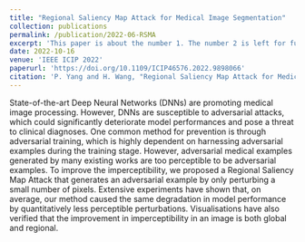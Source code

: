 ```yaml
---
title: "Regional Saliency Map Attack for Medical Image Segmentation"
collection: publications
permalink: /publication/2022-06-RSMA
excerpt: 'This paper is about the number 1. The number 2 is left for future work.'
date: 2022-10-16
venue: 'IEEE ICIP 2022'
paperurl: 'https://doi.org/10.1109/ICIP46576.2022.9898066'
citation: 'P. Yang and H. Wang, "Regional Saliency Map Attack for Medical Image Segmentation," <i>2022 IEEE International Conference on Image Processing (ICIP),<i> 2022, pp. 846-850, doi: 10.1109/ICIP46576.2022.9898066.'
---
```

State-of-the-art Deep Neural Networks (DNNs) are promoting medical image processing. However, DNNs are susceptible to adversarial attacks, which could significantly deteriorate model performances and pose a threat to clinical diagnoses. One common method for prevention is through adversarial training, which is highly dependent on harnessing adversarial examples during the training stage. However, adversarial medical examples generated by many existing works are too perceptible to be adversarial examples. To improve the imperceptibility, we proposed a Regional Saliency Map Attack that generates an adversarial example by only perturbing a small number of pixels. Extensive experiments have shown that, on average, our method caused the same degradation in model performance by quantitatively less perceptible perturbations. Visualisations have also verified that the improvement in imperceptibility in an image is both global and regional.

<!--
[Download paper here](http://academicpages.github.io/files/paper1.pdf)
-->
